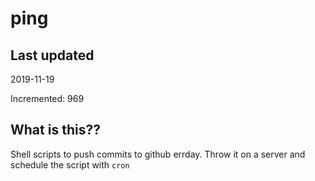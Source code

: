 # ping

## Last updated
2019-11-19

Incremented: 969

## What is this??
Shell scripts to push commits to github errday. Throw it on a server and schedule the script with `cron`
